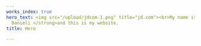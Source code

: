 ```yaml
---
works_index: true
hero_text: <img src="/upload/jdcom-1.png" title="jd.com"><br>My name is<strong> James
  Danieli </strong>and this is my website.
title: Hero

---
```

<Hero :text="$page.frontmatter.hero_text" />
<WorksList />